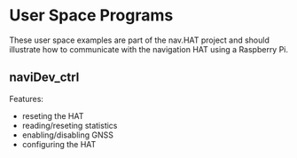 User Space Programs
===================

These user space examples are part of the nav.HAT project and should illustrate how to communicate with
the navigation HAT using a Raspberry Pi. 

naviDev_ctrl
------------

Features:
* reseting the HAT
* reading/reseting statistics
* enabling/disabling GNSS
* configuring the HAT
